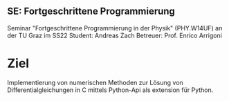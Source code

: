 ## SE: Fortgeschrittene Programmierung
Seminar "Fortgeschrittene Programmierung in der Physik" (PHY.W14UF) an der TU Graz im SS22
Student: Andreas Zach
Betreuer: Prof. Enrico Arrigoni

# Ziel
Implementierung von numerischen Methoden zur Lösung von Differentialgleichungen in C mittels Python-Api als extension für Python.